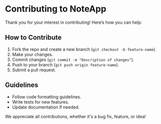 # Contributing to NoteApp

Thank you for your interest in contributing! Here’s how you can help:

## How to Contribute
1. Fork the repo and create a new branch (`git checkout -b feature-name`).
2. Make your changes.
3. Commit changes (`git commit -m "Description of changes"`).
4. Push to your branch (`git push origin feature-name`).
5. Submit a pull request.

## Guidelines
- Follow code formatting guidelines.
- Write tests for new features.
- Update documentation if needed.

We appreciate all contributions, whether it's a bug fix, feature, or idea!
